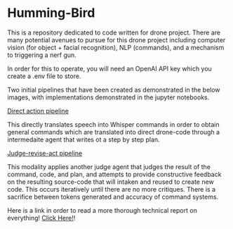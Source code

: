 # Humming-Bird

This is a repository dedicated to code written for drone project. There are many potential avenues to pursue for this drone project including computer vision (for object + facial recognition), NLP (commands), and a mechanism to triggering a nerf gun. 

In order for this to operate, you will need an OpenAI API key which you create a .env file to store. 

Two initial pipelines that have been created as demonstrated in the below images, with implementations demonstrated in the jupyter notebooks. 

[Direct action pipeline](/images/Simplest.png)

This directly translates speech into Whisper commands in order to obtain general commands which are translated into direct drone-code through a intermedaite agent that writes ot a step by step plan. 

[Judge-revise-act pipeline](/images/agentic_1.png)

This modality applies another judge agent that judges the result of the command, code, and plan, and attempts to provide constructive feedback on the resulting source-code that will intaken and reused to create new code. This occurs iteratively until there are no more critiques. There is a sacrifice between tokens generated and accuracy of command systems. 

Here is a link in order to read a more thorough technical report on everything! [Click Here!](https://drive.google.com/file/d/1ySvLhD_-F-yIzr4IbxILDwCjSymwu-lH/view?usp=sharing)! 


